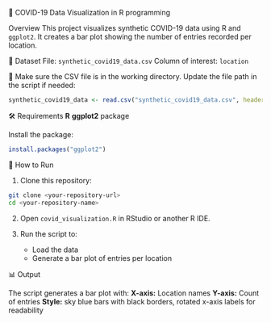 🦠 COVID-19 Data Visualization in R programming

Overview
This project visualizes synthetic COVID-19 data using R and `ggplot2`. It creates a bar plot showing the number of entries recorded per location.

📁 Dataset
File: `synthetic_covid19_data.csv`
Column of interest: `location`

🔹 Make sure the CSV file is in the working directory. Update the file path in the script if needed:
```r
synthetic_covid19_data <- read.csv("synthetic_covid19_data.csv", header = TRUE)
```

🛠 Requirements
**R**
**ggplot2** package

Install the package:

```r
install.packages("ggplot2")
```

🚀 How to Run

1. Clone this repository:

```bash
git clone <your-repository-url>
cd <your-repository-name>
```

2. Open `covid_visualization.R` in RStudio or another R IDE.

3. Run the script to:

   * Load the data
   * Generate a bar plot of entries per location

📊 Output

The script generates a bar plot with:
**X-axis:** Location names
**Y-axis:** Count of entries
**Style:** sky blue bars with black borders, rotated x-axis labels for readability


